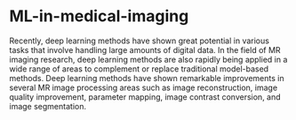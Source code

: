 # ML-in-medical-imaging
Recently, deep learning methods have shown great potential in various tasks that involve handling large amounts of digital data. In the field of MR imaging research, deep learning methods are also rapidly being applied in a wide range of areas to complement or replace traditional model-based methods. Deep learning methods have shown remarkable improvements in several MR image processing areas such as image reconstruction, image quality improvement, parameter mapping, image contrast conversion, and image segmentation.
